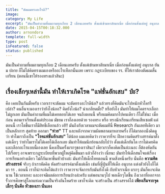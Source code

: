 ```yaml
---
title: "ตัดผมทรงอะไรดี?"
image:
category: My Life
excerpt: "มันเป็นคำถามที่ผมถามทุกเกือบ 2 เดือนเลยครับ ตั้งแต่เข้ามหาลัยมาเนี่ย เมื่อก่อนตั้งแต่อยู่ อนุบาล ยัน ม ปลาย ก็ไม่ได้คิดทรงผมเองหรืออะไรเทือกนั้นเลย"
date: 2015-04-15T00:18:32.000
author: arnondora
templete: full-width
type: post
isFeatured: false
status: published
---
```


มันเป็นคำถามที่ผมถามทุกเกือบ 2 เดือนเลยครับ ตั้งแต่เข้ามหาลัยมาเนี่ย เมื่อก่อนตั้งแต่อยู่ อนุบาล ยัน ม ปลาย ก็ไม่ได้คิดทรงผมเองหรืออะไรเทือกนั้นเลย เพราะ กฏระเบียบของ รร. ที่ให้เราต้องตัดผมสั้นเกรียน (ตอนนี้เขาให้รองทรงแล้วสินะ)

## เรื่องเล็กๆเหล่านี้มัน ทำให้เราเกิดโรค **"แฟชั่นอักเสบ"** ป่ะ?
คือ เคยเป็นกันมั้ยครับ เวลาเราจะตัดผม จะตัดทรงอะไรดีน้อ? แล้วทรงที่คิดมันจะไปหนักหัวใครรึเปล่า? คนอื่นจะมองเราว่ายังไงน้ออ? คิดยังไงน้อ? น่าเกลียดมั้ย? หรือยังไง มันทำให้ผมโคตรจะเลือกไม่ถูกเลย มันเป็นคำถามที่ผมไม่เคยตอบได้เลย จนถึงตอนนี้ หรือผมคิดมากไปคนเดียว ก็ไม่ใช่นะ
เมื่อก่อน ตอนเราเรียนตั้งแต่ประถม มัธยม เราก็ลงเอยด้วย รองทรง หรือ ทรงนักเรียนเกรียนเสียเซลฟ์ แต่ตอนนี้ เราโตขึ้นเราก็มีสิทธิ์เลือกแล้ว เฮ้!!
มันถึงกับเวลาผมจะตัดผมทีนี่ Research กันเลยทีเดียว มาเป็นหลักการ สุดท้าย ออกมา **"ห่วย"** TT
และหลังจากความผิดพลาดมาหลายครั้ง ก็ได้มาลองนั่งคิดดูว่า ทำไมเราถึงเป็น **"โรคแฟชั่นอักเสบ"** ได้น้ออ
ผมเลยคิดว่า เราควรที่จะ ฝึกความคิดสร้างสรรค์มาตั้งแต่เด็กๆ ว่าทำไมเราไม่ได้เคยได้เลือกเลย
มันทำให้ผมนึกย้อนกลับไปว่า ตั้งแต่เด็กยันโต เราไม่เคยคิดและเลือกอะไรแบบนี้เองเลย
นี่คงเป็นครั้งแรกๆของเราสินะ! เดียวเราก็คงคิดเป็นล่ะเนอะ ก็ต้องหัดกันไปเรื่อยๆ
อาจเพราะกฏระเบียบที่พวกผู้ใหญ่คิดขึ้นมา แล้วก็อ้างว่า เนี่ยนะ มันทำให้เด็กสนใจแต่เรื่องการเรียนอย่างเดียว ไม่ก็กันเหาขึ้นหัวบ้างล่ะ มันทำให้เด็กไทยตอนนี้ ขาดสิ่งหนึ่งครับ นั่นคือ **ความคิดสร้างสรรค์**
จริงๆ ถ้าเราหัดคิด หัดสร้างสรรค์มาตั้งแต่เด็ก เช่นที่ญี่ปุ่นที่ให้เด็ก อนุบาล แต่งตัวยังไงก็ได้มา รร . ตอนนี้ เราก็น่าจะคิดได้แล้วว่า เราควรจะจัดการกับมันยังไงดี กับหัวเราเนี่ย แรกๆ มันก็คงจะคิดนาน ใช้เวลาเยอะ และอาจมีผลต่อการเรียนบ้างล่ะครับ แต่พอนานๆไป พอเด็กๆโตขึ้น ถึงเวลาที่ออกจากรั้วการศึกษาสู่โลกแห่งความเป็นจริงอันโหดร้าย เขาก็จะคิด จะสร้างเป็น สร้างสรรค์ได้ **เพียงเริ่มจากจุดเล็กๆ นั่นคือ หัวของเรา นั่นเอง**
